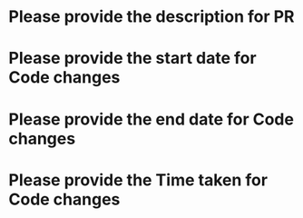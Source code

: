 # Please provide the description for PR


# Please provide the start date for Code changes


# Please provide the end date for Code changes


# Please provide the Time taken for Code changes

